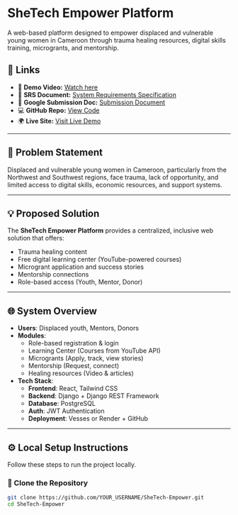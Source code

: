 # SheTech Empower Platform

A web-based platform designed to empower displaced and vulnerable young women in Cameroon through trauma healing resources, digital skills training, microgrants, and mentorship.

## 🔗 Links

- 🎥 **Demo Video:** [Watch here](https://youtu.be/YOUR_VIDEO_LINK)
- 🧠 **SRS Document:** [System Requirements Specification](https://docs.google.com/document/d/YOUR_SRS_LINK)
- 🧾 **Google Submission Doc:** [Submission Document](https://docs.google.com/document/d/YOUR_SUBMISSION_DOC_LINK)
- 💻 **GitHub Repo:** [View Code](https://github.com/YOUR_USERNAME/SheTech-Empower)
- 🌍 **Live Site:** [Visit Live Demo](https://YOUR_DEPLOYED_SITE_LINK)

---

## 📌 Problem Statement

Displaced and vulnerable young women in Cameroon, particularly from the Northwest and Southwest regions, face trauma, lack of opportunity, and limited access to digital skills, economic resources, and support systems.

---

## 💡 Proposed Solution

The **SheTech Empower Platform** provides a centralized, inclusive web solution that offers:

- Trauma healing content
- Free digital learning center (YouTube-powered courses)
- Microgrant application and success stories
- Mentorship connections
- Role-based access (Youth, Mentor, Donor)

---

## 🌐 System Overview

- **Users**: Displaced youth, Mentors, Donors
- **Modules**:
  - Role-based registration & login
  - Learning Center (Courses from YouTube API)
  - Microgrants (Apply, track, view stories)
  - Mentorship (Request, connect)
  - Healing resources (Video & articles)
- **Tech Stack**:
  - **Frontend**: React, Tailwind CSS
  - **Backend**: Django + Django REST Framework
  - **Database**: PostgreSQL
  - **Auth**: JWT Authentication
  - **Deployment**: Vesses or Render + GitHub

---

## ⚙️ Local Setup Instructions

Follow these steps to run the project locally.

### 🔁 Clone the Repository

```bash
git clone https://github.com/YOUR_USERNAME/SheTech-Empower.git
cd SheTech-Empower
